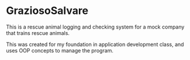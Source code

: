 # GraziosoSalvare

This is a rescue animal logging and checking system for a mock company that trains rescue animals.

This was created for my foundation in application development class, and uses OOP concepts to manage the program.
